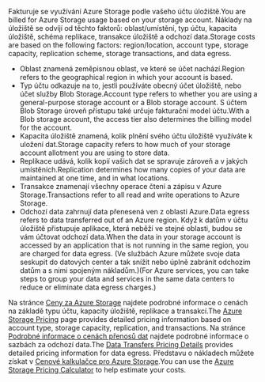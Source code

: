 <span data-ttu-id="b407f-101">Fakturuje se využívání Azure Storage podle vašeho účtu úložiště.</span><span class="sxs-lookup"><span data-stu-id="b407f-101">You are billed for Azure Storage usage based on your storage account.</span></span> <span data-ttu-id="b407f-102">Náklady na úložiště se odvíjí od těchto faktorů: oblast/umístění, typ účtu, kapacita úložiště, schéma replikace, transakce úložiště a odchozí data.</span><span class="sxs-lookup"><span data-stu-id="b407f-102">Storage costs are based on the following factors: region/location, account type, storage capacity, replication scheme, storage transactions, and data egress.</span></span>

* <span data-ttu-id="b407f-103">Oblast znamená zeměpisnou oblast, ve které se účet nachází.</span><span class="sxs-lookup"><span data-stu-id="b407f-103">Region refers to the geographical region in which your account is based.</span></span>
* <span data-ttu-id="b407f-104">Typ účtu odkazuje na to, jestli používáte obecný účet úložiště, nebo účet služby Blob Storage.</span><span class="sxs-lookup"><span data-stu-id="b407f-104">Account type refers to whether you are using a general-purpose storage account or a Blob storage account.</span></span> <span data-ttu-id="b407f-105">S účtem Blob Storage úroveň přístupu také určuje fakturační model účtu.</span><span class="sxs-lookup"><span data-stu-id="b407f-105">With a Blob storage account, the access tier also determines the billing model for the account.</span></span>
* <span data-ttu-id="b407f-106">Kapacita úložiště znamená, kolik plnění svého účtu úložiště využíváte k uložení dat.</span><span class="sxs-lookup"><span data-stu-id="b407f-106">Storage capacity refers to how much of your storage account allotment you are using to store data.</span></span>
* <span data-ttu-id="b407f-107">Replikace udává, kolik kopií vašich dat se spravuje zároveň a v jakých umístěních.</span><span class="sxs-lookup"><span data-stu-id="b407f-107">Replication determines how many copies of your data are maintained at one time, and in what locations.</span></span>
* <span data-ttu-id="b407f-108">Transakce znamenají všechny operace čtení a zápisu v Azure Storage.</span><span class="sxs-lookup"><span data-stu-id="b407f-108">Transactions refer to all read and write operations to Azure Storage.</span></span>
* <span data-ttu-id="b407f-109">Odchozí data zahrnují data přenesená ven z oblasti Azure.</span><span class="sxs-lookup"><span data-stu-id="b407f-109">Data egress refers to data transferred out of an Azure region.</span></span> <span data-ttu-id="b407f-110">Když k datům v účtu úložiště přistupuje aplikace, která neběží ve stejné oblasti, budou se vám účtovat odchozí data.</span><span class="sxs-lookup"><span data-stu-id="b407f-110">When the data in your storage account is accessed by an application that is not running in the same region, you are charged for data egress.</span></span> <span data-ttu-id="b407f-111">(Ve službách Azure můžete svoje data seskupit do datových center a tak snížit nebo úplně zabránit odchozím datům a s nimi spojeným nákladům.)</span><span class="sxs-lookup"><span data-stu-id="b407f-111">(For Azure services, you can take steps to group your data and services in the same data centers to reduce or eliminate data egress charges.)</span></span>

<span data-ttu-id="b407f-112">Na stránce [Ceny za Azure Storage](https://azure.microsoft.com/pricing/details/storage/) najdete podrobné informace o cenách na základě typu účtu, kapacity úložiště, replikace a transakcí.</span><span class="sxs-lookup"><span data-stu-id="b407f-112">The [Azure Storage Pricing](https://azure.microsoft.com/pricing/details/storage/) page provides detailed pricing information based on account type, storage capacity, replication, and transactions.</span></span> <span data-ttu-id="b407f-113">Na stránce [Podrobné informace o cenách přenosů dat](https://azure.microsoft.com/pricing/details/data-transfers/) najdete podrobné informace o sazbách za odchozí data.</span><span class="sxs-lookup"><span data-stu-id="b407f-113">The [Data Transfers Pricing Details](https://azure.microsoft.com/pricing/details/data-transfers/) provides detailed pricing information for data egress.</span></span> <span data-ttu-id="b407f-114">Představu o nákladech můžete získat v [Cenové kalkulačce pro Azure Storage](https://azure.microsoft.com/pricing/calculator/?scenario=data-management).</span><span class="sxs-lookup"><span data-stu-id="b407f-114">You can use the [Azure Storage Pricing Calculator](https://azure.microsoft.com/pricing/calculator/?scenario=data-management) to help estimate your costs.</span></span>

